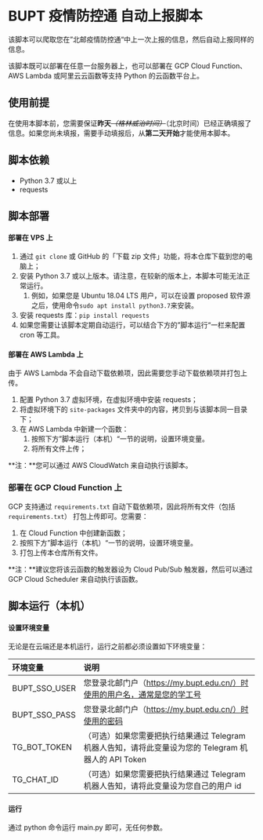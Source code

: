 # BUPT 疫情防控通 自动上报脚本

该脚本可以爬取您在”北邮疫情防控通“中上一次上报的信息，然后自动上报同样的信息。

该脚本既可以部署在任意一台服务器上，也可以部署在 GCP Cloud Function、AWS Lambda 或阿里云云函数等支持 Python 的云函数平台上。



## 使用前提

在使用本脚本前，您需要保证**昨天**~~_（格林威治时间）_~~（北京时间）已经正确填报了信息。如果您尚未填报，需要手动填报后，从**第二天开始**才能使用本脚本。



## 脚本依赖

- Python 3.7 或以上
- requests



## 脚本部署

#### 部署在 VPS 上

1. 通过 `git clone` 或 GitHub 的「下载 zip 文件」功能，将本仓库下载到您的电脑上；
2. 安装 Python 3.7 或以上版本。请注意，在较新的版本上，本脚本可能无法正常运行。
   1. 例如，如果您是 Ubuntu 18.04 LTS 用户，可以在设置 proposed 软件源之后，使用命令`sudo apt install python3.7`来安装。
3. 安装 requests 库：`pip install requests`
4. 如果您需要让该脚本定期自动运行，可以结合下方的”脚本运行“一栏来配置 cron 等工具。



#### 部署在 AWS Lambda 上

由于 AWS Lambda 不会自动下载依赖项，因此需要您手动下载依赖项并打包上传。

1. 配置 Python 3.7 虚拟环境，在虚拟环境中安装 requests；
2. 将虚拟环境下的 `site-packages` 文件夹中的内容，拷贝到与该脚本同一目录下；
3. 在 AWS Lambda 中新建一个函数：
   1. 按照下方”脚本运行（本机）“一节的说明，设置环境变量。
   2. 将所有文件上传；

**注：**您可以通过 AWS CloudWatch 来自动执行该脚本。



### 部署在 GCP Cloud Function 上

GCP 支持通过 `requirements.txt` 自动下载依赖项，因此将所有文件（包括 `requirements.txt`） 打包上传即可。您需要：

1. 在 Cloud Function 中创建新函数；
2. 按照下方”脚本运行（本机）“一节的说明，设置环境变量。
3. 打包上传本仓库所有文件。

**注：**建议您将该云函数的触发器设为 Cloud Pub/Sub 触发器，然后可以通过 GCP Cloud Scheduler 来自动执行该函数。





## 脚本运行（本机）

#### 设置环境变量

无论是在云端还是本机运行，运行之前都必须设置如下环境变量：

| 环境变量      | 说明                                                         |
| :------------ | :----------------------------------------------------------- |
| BUPT_SSO_USER | 您登录北邮门户（https://my.bupt.edu.cn/）时使用的用户名，通常是您的学工号 |
| BUPT_SSO_PASS | 您登录北邮门户（https://my.bupt.edu.cn/）时使用的密码        |
| TG_BOT_TOKEN  | （可选）如果您需要把执行结果通过 Telegram 机器人告知，请将此变量设为您的 Telegram 机器人的 API Token |
| TG_CHAT_ID    | （可选）如果您需要把执行结果通过 Telegram 机器人告知，请将此变量设为您自己的用户 id |

#### 运行

通过 python 命令运行 main.py 即可，无任何参数。


